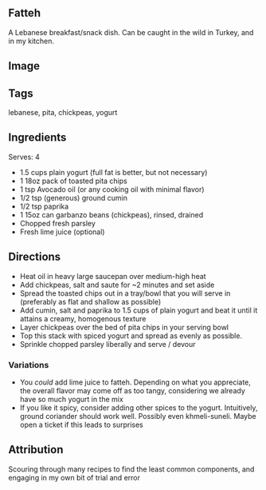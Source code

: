 ## Fatteh
A Lebanese breakfast/snack dish.
Can be caught in the wild in Turkey, and in my kitchen.

## Image

## Tags
lebanese, pita, chickpeas, yogurt

## Ingredients
Serves: 4  

- 1.5 cups plain yogurt (full fat is better, but not necessary)
- 1 18oz pack of toasted pita chips
- 1 tsp Avocado oil (or any cooking oil with minimal flavor)
- 1/2 tsp (generous) ground cumin
- 1/2 tsp paprika
- 1 15oz can garbanzo beans (chickpeas), rinsed, drained  
- Chopped fresh parsley  
- Fresh lime juice (optional)

## Directions

- Heat oil in heavy large saucepan over medium-high heat  
- Add chickpeas, salt and saute for ~2 minutes and set aside
- Spread the toasted chips out in a tray/bowl that you will serve in (preferably as flat and shallow as possible)
- Add cumin, salt and paprika to 1.5 cups of plain yogurt and beat it until it attains a creamy, homogenous texture
- Layer chickpeas over the bed of pita chips in your serving bowl
- Top this stack with spiced yogurt and spread as evenly as possible.
- Sprinkle chopped parsley liberally and serve / devour

### Variations

- You _could_ add lime juice to fatteh. Depending on what you appreciate, the overall flavor may come off as too tangy, considering we already have so much yogurt in the mix
- If you like it spicy, consider adding other spices to the yogurt. Intuitively, ground coriander should work well. Possibly even khmeli-suneli. Maybe open a ticket if this leads to surprises

## Attribution

Scouring through many recipes to find the least common components, and engaging in my own bit of trial and error
